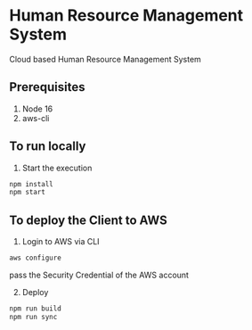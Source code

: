 # Human Resource Management System
Cloud based Human Resource Management System

## Prerequisites
1. Node 16
2. aws-cli

## To run locally

1. Start the execution
```bash
npm install
npm start
```

## To deploy the Client to AWS

1. Login to AWS via CLI
```bash
aws configure
```
pass the Security Credential of the AWS account

2. Deploy
```bash
npm run build
npm run sync
```